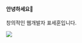 #### 안녕하세요👋
창의적인 웹개발자 표세훈입니다.



<img src="https://img.shields.io/badge/HTML5-{E34F26}?style={스타일}&logo={JAVA}&logoColor={white}"/>
